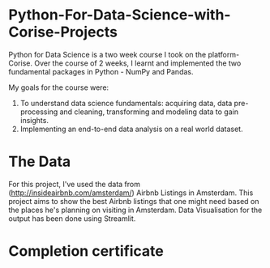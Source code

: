 # Python-For-Data-Science-with-Corise-Projects

Python for Data Science is a two week course I took on the platform- Corise. 
Over the course of 2 weeks, I learnt and implemented the two fundamental packages in Python - NumPy and Pandas.

My goals for the course were:
  1. To understand data science fundamentals: acquiring data, data pre-processing and cleaning, transforming and modeling data to gain insights.
  2. Implementing an end-to-end data analysis on a real world dataset.

# The Data
For this project, I've used the data from (http://insideairbnb.com/amsterdam/) Airbnb Listings in Amsterdam. This project aims to show the best Airbnb listings that one might need based on the places he's planning on visiting in Amsterdam. Data Visualisation for the output has been done using Streamlit.

# Completion certificate
[](https://github.com/TanvayeeDhawale/Python-For-Data-Science-with-Corise-Projects/blob/main/images/Corise_PYDS_certificate.pdf)
